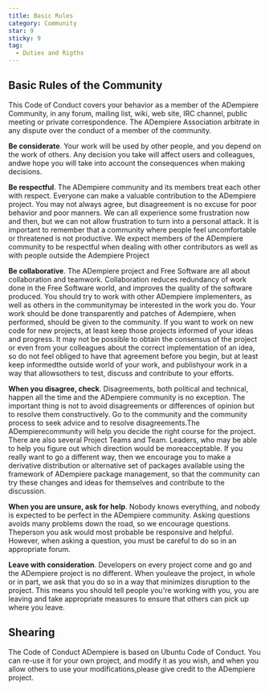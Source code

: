 ```yaml
---
title: Basic Rules
category: Community
star: 9
sticky: 9
tag:
  - Duties and Rigths
---
```


## Basic Rules of the Community
This Code of Conduct covers your behavior as a member of the ADempiere Community, in any forum, mailing list, wiki, web site, IRC channel, public meeting or private correspondence. The ADempiere Association arbitrate in any dispute over the conduct of a member of the community.

 

**Be considerate**. Your work will be used by other people, and you depend on the work of others. Any decision you take will affect users and colleagues, andwe hope you will take into account the consequences when making decisions.

**Be respectful**. The ADempiere community and its members treat each other with respect. Everyone can make a valuable contribution to the ADempiere project. You may not always agree, but disagreement is no excuse for poor behavior and poor manners. We can all experience some frustration now and then, but we can not allow frustration to turn into a personal attack. It is important to remember that a community where people feel uncomfortable or threatened is not productive. We expect members of the ADempiere community to be respectful when dealing with other contributors as well as with people outside the Adempiere Project

**Be collaborative**. The ADempiere project and Free Software are all about collaboration and teamwork. Collaboration reduces redundancy of work done in the Free Software world, and improves the quality of the software produced. You should try to work with other ADempiere implementers, as well as others in the communitymay be interested in the work you do. Your work should be done transparently and patches of Adempiere, when performed, should be given to the community. If you want to work on new code for new projects, at least keep those projects informed of your ideas and progress. It may not be possible to obtain the consensus of the project or even from your colleagues about the correct implementation of an idea, so do not feel obliged to have that agreement before you begin, but at least keep informedthe outside world of your work, and publishyour work in a way that allowsothers to test, discuss and contribute to your efforts.

**When you disagree, check**. Disagreements, both political and technical, happen all the time and the ADempiere community is no exception. The important thing is not to avoid disagreements or differences of opinion but to resolve them constructively. Go to the community and the community process to seek advice and to resolve disagreements.The ADempierecommunity will help you decide the right course for the project. There are also several Project Teams and Team. Leaders, who may be able to help you figure out which direction would be moreacceptable. If you really want to go a different way, then we encourage you to make a derivative distribution or alternative set of packages available using the framework of ADempiere package management, so that the community can try these changes and ideas for themselves and contribute to the discussion.

**When you are unsure, ask for help**. Nobody knows everything, and nobody is expected to be perfect in the ADempiere community. Asking questions avoids many problems down the road, so we encourage questions. Theperson you ask would most probable be responsive and helpful. However, when asking a question, you must be careful to do so in an appropriate forum.

**Leave with consideration**. Developers on every project come and go and the ADempiere project is no different. When youleave the project, in whole or in part, we ask that you do so in a way that minimizes disruption to the project. This means you should tell people you're working with you, you are leaving and take appropriate measures to ensure that others can pick up where you leave.

 
## Shearing
The Code of Conduct ADempiere is based on Ubuntu Code of Conduct. You can re-use it for your own project, and modify it as you wish, and when you allow others to use your modifications,please give credit to the ADempiere project.